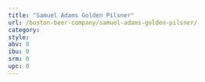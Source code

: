 ```yaml
---
title: "Samuel Adams Golden Pilsner"
url: /boston-beer-company/samuel-adams-golden-pilsner/
category: 
style: 
abv: 0
ibu: 0
srm: 0
upc: 0
---
```


